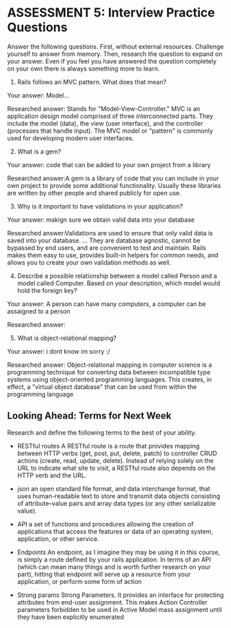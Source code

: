 # ASSESSMENT 5: Interview Practice Questions

Answer the following questions. First, without external resources. Challenge yourself to answer from memory. Then, research the question to expand on your answer. Even if you feel you have answered the question completely on your own there is always something more to learn.   

1. Rails follows an MVC pattern. What does that mean?

  Your answer: Model...

  Researched answer: Stands for "Model-View-Controller." MVC is an application design model comprised of three interconnected parts. They include the model (data), the view (user interface), and the controller (processes that handle input). The MVC model or "pattern" is commonly used for developing modern user interfaces.



2. What is a gem?

  Your answer: code that can be added to your own project from a library

  Researched answer:A gem is a library of code that you can include in your own project to provide some additional functionality. Usually these libraries are written by other people and shared publicly for open use.



3. Why is it important to have validations in your application?

  Your answer: makign sure we obtain valid data into your database

  Researched answer:Validations are used to ensure that only valid data is saved into your database. ... They are database agnostic, cannot be bypassed by end users, and are convenient to test and maintain. Rails makes them easy to use, provides built-in helpers for common needs, and allows you to create your own validation methods as well.



4. Describe a possible relationship between a model called Person and a model called Computer. Based on your description, which model would hold the foreign key?

  Your answer:  A person can have many computers, a computer can be assaigned to a person

  Researched answer: 



5. What is object-relational mapping?

  Your answer: i dont know im sorry :/

  Researched answer: Object-relational mapping in computer science is a programming technique for converting data between incompatible type systems using object-oriented programming languages. This creates, in effect, a "virtual object database" that can be used from within the programming language



## Looking Ahead: Terms for Next Week

Research and define the following terms to the best of your ability.
- RESTful routes A RESTful route is a route that provides mapping between HTTP verbs (get, post, put, delete, patch) to controller CRUD actions (create, read, update, delete). Instead of relying solely on the URL to indicate what site to visit, a RESTful route also depends on the HTTP verb and the URL.


- json  an open standard file format, and data interchange format, that uses human-readable text to store and transmit data objects consisting of attribute–value pairs and array data types (or any other serializable value).


- API a set of functions and procedures allowing the creation of applications that access the features or data of an operating system, application, or other service.



- Endpoints An endpoint, as I imagine they may be using it in this course, is simply a route defined by your rails application. In terms of an API (which can mean many things and is worth further research on your part), hitting that endpoint will serve up a resource from your application, or perform some form of action


- Strong params Strong Parameters. It provides an interface for protecting attributes from end-user assignment. This makes Action Controller parameters forbidden to be used in Active Model mass assignment until they have been explicitly enumerated
